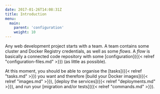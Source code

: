 ```yaml
---
date: 2017-01-26T14:08:31Z
title: Introduction
menu:
  main:
    parent: 'configuration'
    weight: 10
---
```

Any web development project starts with a team. A team contains some cluster and Docker Registry credentials, as well as some _flows_. A _flow_ is basically a connected code repository with some [configuration]({{< relref "configuration-files.md" >}}) (as little as possible).

At this moment, you should be able to organise the [tasks]({{< relref "tasks.md" >}}) you want and therefore [build your Docker images]({{< relref "images.md" >}}), [deploy the services]({{< relref "deployments.md" >}}), and run your [migration and/or tests]({{< relref "commands.md" >}}).
